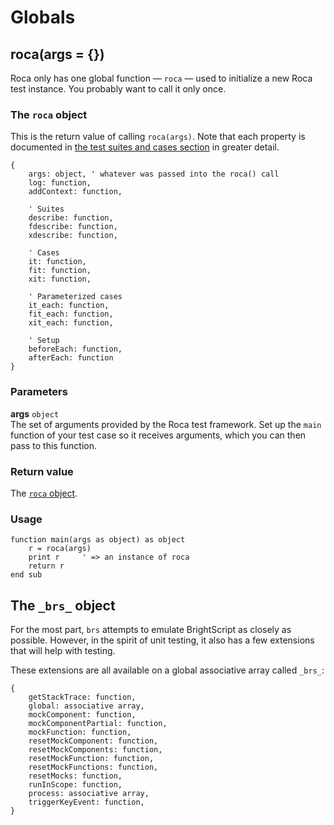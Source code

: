 
# Globals
## roca(args = {})
Roca only has one global function &mdash; `roca` &mdash; used to initialize a new Roca test instance.  You probably want to call it only once.

### The `roca` object
This is the return value of calling `roca(args)`. Note that each property is documented in [the test suites and cases section](api/test-suites-and-cases.md) in greater detail.
```brightscript
{
    args: object, ' whatever was passed into the roca() call
    log: function,
    addContext: function,

    ' Suites
    describe: function,
    fdescribe: function,
    xdescribe: function,

    ' Cases
    it: function,
    fit: function,
    xit: function,

    ' Parameterized cases
    it_each: function,
    fit_each: function,
    xit_each: function,

    ' Setup
    beforeEach: function,
    afterEach: function
}
```

### Parameters 
**args** `object` \
The set of arguments provided by the Roca test framework. Set up the `main` function of your test case so it receives arguments, which you can then pass to this function.

### Return value 
The [`roca` object](#the-roca-object).

### Usage 
```brightscript
function main(args as object) as object
    r = roca(args)
    print r     ' => an instance of roca
    return r
end sub
```

## The `_brs_` object

For the most part, `brs` attempts to emulate BrightScript as closely as possible. However, in the spirit of unit testing, it also has a few extensions that will help with testing.

These extensions are all available on a global associative array called `_brs_`:
```brightscript
{
    getStackTrace: function,
    global: associative array,
    mockComponent: function,
    mockComponentPartial: function,
    mockFunction: function,
    resetMockComponent: function,
    resetMockComponents: function,
    resetMockFunction: function,
    resetMockFunctions: function,
    resetMocks: function,
    runInScope: function,
    process: associative array,
    triggerKeyEvent: function,
}
```
